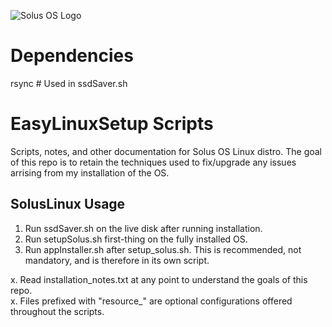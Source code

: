 ![Solus OS Logo](https://getsol.us/imgs/logo.jpg)

# Dependencies
rsync # Used in ssdSaver.sh

# EasyLinuxSetup Scripts
Scripts, notes, and other documentation for Solus OS Linux distro. The goal of this repo is to retain the techniques used to fix/upgrade any issues arrising from my installation of the OS.

## SolusLinux Usage

1. Run ssdSaver.sh on the live disk after running installation.  
2. Run setupSolus.sh first-thing on the fully installed OS.  
3. Run appInstaller.sh after setup_solus.sh. This is recommended, not mandatory, and is therefore in its own script.  

x. Read installation_notes.txt at any point to understand the goals of this repo.  
x. Files prefixed with "resource_" are optional configurations offered throughout the scripts.  
